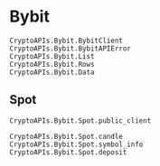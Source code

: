 # Bybit

```@docs
CryptoAPIs.Bybit.BybitClient
CryptoAPIs.Bybit.BybitAPIError
CryptoAPIs.Bybit.List
CryptoAPIs.Bybit.Rows
CryptoAPIs.Bybit.Data
```

## Spot

```@docs
CryptoAPIs.Bybit.Spot.public_client
```

```@docs
CryptoAPIs.Bybit.Spot.candle
CryptoAPIs.Bybit.Spot.symbol_info
CryptoAPIs.Bybit.Spot.deposit
```
